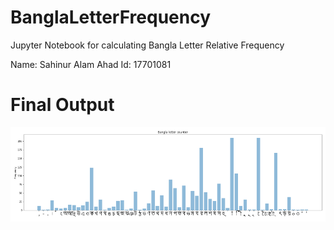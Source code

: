 # BanglaLetterFrequency
 Jupyter Notebook for calculating Bangla Letter Relative Frequency

 Name: Sahinur Alam Ahad
 Id: 17701081
 
 # Final Output
 ![Final Output](https://github.com/SahinurAlam81/BanglaLetterFrequency/blob/main/17701081.png?)
